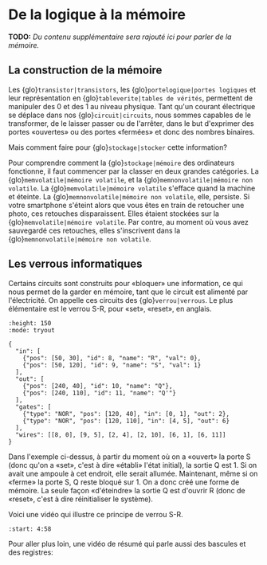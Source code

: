 # De la logique à la mémoire

**TODO:** _Du contenu supplémentaire sera rajouté ici pour parler de la mémoire._

## La construction de la mémoire

Les {glo}`transistor|transistors`, les {glo}`portelogique|portes logiques` et leur représentation en {glo}`tableverite|tables de vérités`, permettent de manipuler des 0 et des 1 au niveau physique. Tant qu'un courant électrique se déplace dans nos {glo}`circuit|circuits`, nous sommes capables de le transformer, de le laisser passer ou de l'arrêter, dans le but d'exprimer des portes «ouvertes» ou des portes «fermées» et donc des nombres binaires.  

Mais comment faire pour {glo}`stockage|stocker` cette information?

Pour comprendre comment la {glo}`stockage|mémoire` des ordinateurs fonctionne, il faut commencer par la classer en deux grandes catégories. La {glo}`memvolatile|mémoire volatile`, et la {glo}`memnonvolatile|mémoire non volatile`. La {glo}`memvolatile|mémoire volatile` s'efface quand la machine et éteinte. La {glo}`memnonvolatile|mémoire non volatile`, elle, persiste. Si votre smartphone s'éteint alors que vous êtes en train de retoucher une photo, ces retouches disparaissent. Elles étaient stockées sur la {glo}`memvolatile|mémoire volatile`. Par contre, au moment où vous avez sauvegardé ces retouches, elles s'inscrivent dans la {glo}`memnonvolatile|mémoire non volatile`. 

## Les verrous informatiques

Certains circuits sont construits pour «bloquer» une information, ce qui nous permet de la garder en mémoire, tant que le circuit est alimenté par l'électricité. On appelle ces circuits des {glo}`verrou|verrous`. Le plus élémentaire est le verrou S-R, pour «set», «reset», en anglais. 

```{logic}
:height: 150
:mode: tryout

{
  "in": [
    {"pos": [50, 30], "id": 8, "name": "R", "val": 0},
    {"pos": [50, 120], "id": 9, "name": "S", "val": 1}
  ],
  "out": [
    {"pos": [240, 40], "id": 10, "name": "Q"},
    {"pos": [240, 110], "id": 11, "name": "Q'"}
  ],
  "gates": [
    {"type": "NOR", "pos": [120, 40], "in": [0, 1], "out": 2},
    {"type": "NOR", "pos": [120, 110], "in": [4, 5], "out": 6}
  ],
  "wires": [[8, 0], [9, 5], [2, 4], [2, 10], [6, 1], [6, 11]]
}
```

Dans l'exemple ci-dessus, à partir du moment où on a «ouvert» la porte S (donc qu'on a «set», c'est à dire «établi» l'état initial), la sortie Q est 1. Si on avait une ampoule à cet endroit, elle serait allumée. Maintenant, même si on «ferme» la porte S, Q reste bloqué sur 1. On a donc créé une forme de mémoire. La seule façon «d'éteindre» la sortie Q est d'ouvrir R (donc de «reset», c'est à dire réinitialiser le système). 

Voici une vidéo qui illustre ce principe de verrou S-R.

```{youtube} KM0DdEaY5sY
:start: 4:58
```

Pour aller plus loin, une vidéo de résumé qui parle aussi des bascules et des registres:

```{youtube} I0-izyq6q5s
```
